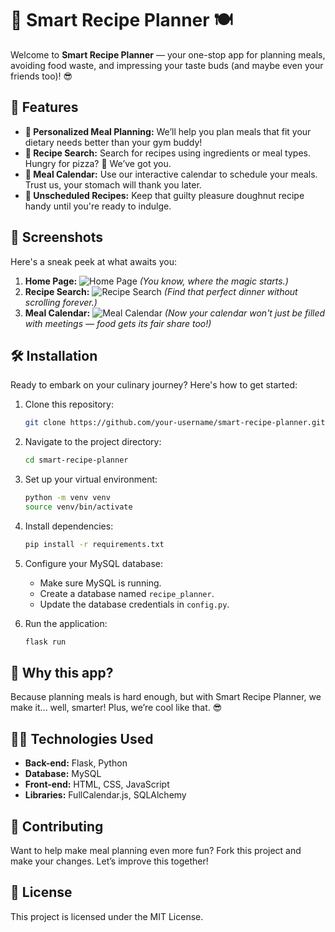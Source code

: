 
# 🥘 Smart Recipe Planner 🍽️

Welcome to **Smart Recipe Planner** — your one-stop app for planning meals, avoiding food waste, and impressing your taste buds (and maybe even your friends too)! 😎

## 🚀 Features

- **🥗 Personalized Meal Planning:** We’ll help you plan meals that fit your dietary needs better than your gym buddy!
- **🍕 Recipe Search:** Search for recipes using ingredients or meal types. Hungry for pizza? 🍕 We’ve got you.
- **📅 Meal Calendar:** Use our interactive calendar to schedule your meals. Trust us, your stomach will thank you later.
- **🍩 Unscheduled Recipes:** Keep that guilty pleasure doughnut recipe handy until you're ready to indulge.

## 📸 Screenshots

Here's a sneak peek at what awaits you:

1. **Home Page:** ![Home Page](path/to/image) _(You know, where the magic starts.)_
2. **Recipe Search:** ![Recipe Search](path/to/image) _(Find that perfect dinner without scrolling forever.)_
3. **Meal Calendar:** ![Meal Calendar](path/to/image) _(Now your calendar won't just be filled with meetings — food gets its fair share too!)_

## 🛠️ Installation

Ready to embark on your culinary journey? Here's how to get started:

1. Clone this repository:
   ```bash
   git clone https://github.com/your-username/smart-recipe-planner.git
   ```

2. Navigate to the project directory:
   ```bash
   cd smart-recipe-planner
   ```

3. Set up your virtual environment:
   ```bash
   python -m venv venv
   source venv/bin/activate
   ```

4. Install dependencies:
   ```bash
   pip install -r requirements.txt
   ```

5. Configure your MySQL database:
   - Make sure MySQL is running.
   - Create a database named `recipe_planner`.
   - Update the database credentials in `config.py`.

6. Run the application:
   ```bash
   flask run
   ```

## 🤔 Why this app?

Because planning meals is hard enough, but with Smart Recipe Planner, we make it... well, smarter! Plus, we’re cool like that. 😎

## 🧑‍💻 Technologies Used

- **Back-end:** Flask, Python
- **Database:** MySQL
- **Front-end:** HTML, CSS, JavaScript
- **Libraries:** FullCalendar.js, SQLAlchemy

## 🤝 Contributing

Want to help make meal planning even more fun? Fork this project and make your changes. Let’s improve this together!

## 📜 License

This project is licensed under the MIT License.
